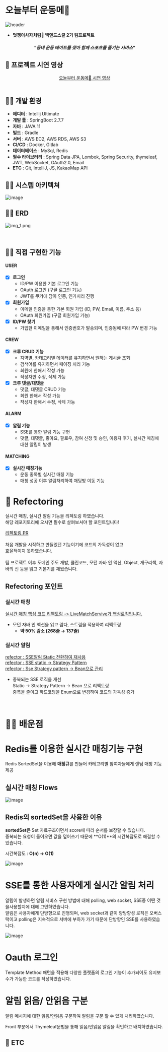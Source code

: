 # 오늘부터 운동메💪
![header](https://capsule-render.vercel.app/api?type=waving&color=gradient&height=300&section=header&text=오늘부터%20운동메💪&fontSize=70)

* **멋쟁이사자처럼🦁 백엔드스쿨 2기 팀프로젝트**

##### <div align = "center"> "동네 운동 메이트를 찾아 함께 스포츠를 즐기는 서비스" </div>

## 🤾‍ 프로젝트 시연 영상

<div align="center"><a href="https://www.youtube.com/watch?v=VC1-2shIez8">오늘부터 운동메💪 시연 영상</a></div>

<br>


## 🏋️‍♀️ 개발 환경

* **에디터** : Intellij Ultimate
* **개발 툴** : SpringBoot 2.7.7
* **자바** : JAVA 11
* **빌드** : Gradle
* **서버** : AWS EC2, AWS RDS, AWS S3
* **CI/CD** : Docker, Gitlab
* **데이터베이스** : MySql, Redis
* **필수 라이브러리** : Spring Data JPA, Lombok, Spring Security, thymeleaf, JWT, WebSocket, OAuth2.0, Email
* **ETC** : Git, IntelliJ, JS, KakaoMap API



## 🚴‍♀️ 시스템 아키텍쳐

![image](https://user-images.githubusercontent.com/49141751/218945679-0d0e1bb6-0655-4313-80e5-9e264bafa0c7.png)



## 🤸‍♀ ERD

![img_1.png](img_1.png)

<br>

## 🏄‍♂ 직접 구현한 기능

#### USER

- [x] **로그인**
    * ID/PW 이용한 기본 로그인 기능
    * OAuth 로그인 (구글 로그인 기능)
    * JWT를 쿠키에 담아 인증, 인가처리 진행
- [x] **회원가입**
    * 이메일 인증을 통한 기본 회원 가입 (ID, PW, Email, 이름, 주소 등)
    * OAuth 회원가입 (구글 회원가입 기능)
- [x] **ID/PW 찾기**
  - 가입한 이메일을 통해서 인증번호가 발송되며, 인증됨에 따라 PW 변경 가능


#### CREW

- [x] **크루 CRUD 기능**
    - 지역별, 카테고리별 데이터를 유지하면서 원하는 게시글 조회
    - 검색어를 유지하면서 페이징 처리 기능
    - 회원에 한해서 작성 가능
    - 작성자만 수정, 삭제 가능
- [x] **크루 댓글/대댓글**
  - 댓글, 대댓글 CRUD 기능
   - 회원 한해서 작성 가능
   - 작성자 한해서 수정, 삭제 가능

#### ALARM

- [x] **알림 기능**
    - SSE를 통한 알림 기능 구현
    - 댓글, 대댓글, 좋아요, 팔로우, 참여 신청 및 승인, 이용자 후기, 실시간 매칭에 대한 알림이 발생

#### MATCHING

- [x] **실시간 매칭기능**
    - 운동 종목별 실시간 매칭 기능
    - 매칭 성공 이후 알림처리하여 채팅방 이동 기능


# 🎯 Refectoring

실시간 매칭, 실시간 알림 기능을 리펙토링 하였습니다.  <br/>
해당 레포지토리에 오시면 필수로 살펴보셔야 할 포인트입니다! <br/>

[리펙토링 PR](https://github.com/ReadnThink/pocoapoco-refectoring/pulls?q=is%3Apr+is%3Aclosed) <br/>
<br/>
처음 개발을 시작하고 만들었던 기능이기에 코드의 가독성이 없고 <br/>
효율적이지 못하였습니다. <br/>
<br/>
팀 프로젝트 이후 도메인 주도 개발, 클린코드, 모던 자바 인 액션, Object, 개구리책, 자바의 신 등을 읽고 
기본기를 채웠습니다.
<br/>

## Refectoring 포인트

### 실시간 매칭
[실시간 매칭 핵심 코드 리펙토링 -> LiveMatchServive가 핵심로직입니다.](https://github.com/ReadnThink/pocoapoco-refectoring/pull/5)

- 모던 자바 인 액션을 읽고 람다, 스트림을 적용하여 리펙토링
    - **약 50% 감소 (268줄 → 137줄)**
      
### 실시간 알림

[refector : SSE알림 Static 전환하여 재사용](https://github.com/ReadnThink/pocoapoco-refectoring/pull/1) <br/>
[refector : SSE static -> Strategy Pattern](https://github.com/ReadnThink/pocoapoco-refectoring/pull/2) <br/>
[refector : Sse Strategy pattern -> Bean으로 관리](https://github.com/ReadnThink/pocoapoco-refectoring/pull/4) <br/>

- 중복되는 SSE 로직을 개선 <br/>
Static → Strategy Pattern → Bean 으로 리펙토링 <br/>
중복을 줄이고 하드코딩을 Enum으로 변경하여 코드의 가독성 증가 <br/>



<br>

# 👩‍🦯 배운점

# **Redis를 이용한 실시간 매칭기능 구현**

Redis SortedSet을 이용해 **매칭큐**를 만들어 카테고리별 참여자들에게 랜덤 매칭 기능 제공

## 실시간 매칭 Flows

![image](https://github.com/ReadnThink/pocoapoco-refectoring/assets/103480627/80abace1-05b9-4171-b87e-e26427742d3d)

## **Redis의 sortedSet을 사용한 이유**

**sortedSet은** Set 자료구조이면서 score에 따라 순서를 보장할 수 있습니다.  <br/>
중복되는 요청이 들어오면 값을 덮어쓰기 때문에 **O(1)**의 시간복잡도로 해결할 수 있습니다.  <br/>

시간복잡도 : **O(n) → O(1)**

![image](https://github.com/ReadnThink/pocoapoco-refectoring/assets/103480627/de65aa9b-e3d9-4e7c-b973-786c26aef672)

# SSE를 통한 사용자에게 실시간 알림 처리

알림이 발생하면 알림 서비스 구현 방법에 대해 polling, web socket, SSE중 어떤 것을사용할지에 대해 고민하였습니다. <br/>
알림은 사용자에게 단방향으로 진행되며, web socket과 같이 양방향성 로직은 오버스택이고 polling은 지속적으로 서버에 부하가 가기 때문에 단방향인 SSE를 사용하였습니다. 

![image](https://github.com/ReadnThink/pocoapoco-refectoring/assets/103480627/0d7705b8-a892-4a67-975c-cc449e8b71be)

# Oauth 로그인

Template Method 패턴을 적용해 다양한 플랫폼의 로그인 기능이 추가되어도 유지보수가 가능한 코드를 작성하였습니다.

# 알림 읽음/ 안읽음 구분

알림 메시지에 대한 읽음/안읽음 구분하여 알림을 구분 할 수 있게 처리하였습니다.

Front 부분에서 Thymeleaf문법을 통해 읽음/안읽음 알림을 확인하고 배치하였습니다.



## 🦁 ETC


